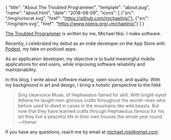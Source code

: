 {
  "title": "About The Troubled Programmer",
  "template": "about.pug",
  "name": "about.html",
  "date": "2018-08-09",
  "icons": [
    {"src": "/img/octocat.svg", "href": "https://github.com/michaelnisi"},
    {"src": "/img/npm.svg", "href": "https://www.npmjs.org/~michaelnisi"}
  ]
}

[The Troubled Programmer](/) is written by me, Michael Nisi. I make software.

Recently, I celebrated my debut as an indie developer on the App Store with [Podest](https://itunes.apple.com/us/app/podest/id794983364), my take on podcast apps.

As an application developer, my objective is to build meaningful mobile applications for end users, while improving software reliability and maintainability.

In this blog, I write about software making, open source, and quality. With my background in art and design, I bring a holistic perspective to the field.

> Sing clearvoice Muse, of Hephaestus famed for skill. With bright-eyed Athena he taught men glorious crafts throughout the world—men who before used to dwell in caves in the mountains like wild beasts. But now that they have learned crafts through Hephaestus famous for his art they live a peaceful life in their own houses the whole year round.
>—*Homer*

If you have any questions, reach me by email at <michael.nisi@gmail.com>.
